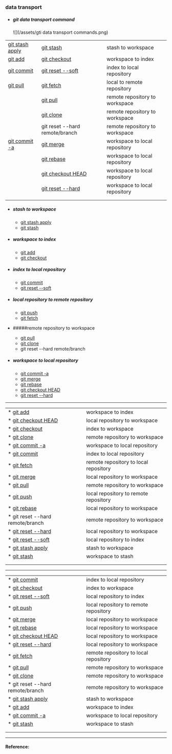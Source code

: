 ### data transport

* ##### git data transport command

  ![](/assets/gti data transport commands.png)

|  |  |  |
| :--- | :--- | :--- |
|[git stash apply](command/git-stash-apply.md) |[git stash](command/gitstash.md) | stash to workspace |
|  [git add](command/gitadd.md) |[git checkout](command/gitcheckout.md) | workspace to index |
|[git commit](command/gitcommit.md) | [git reset --soft](command/gitreset.md) | index to local repository |
| [git pull](command/gitpull.md) | [git fetch](command/gitfetch.md) | local to remote repository |
|  | [git pull](command/gitpull.md) | remote repository to workspace |
|  | [git clone](command/gitclone.md) | remote repository to workspace |
|  | git reset --hard remote/branch | remote repository to workspace |
| [git commit -a](command/gitcommit.md) | [git merge](command/gitmerge.md) | workspace to local repository |
| | [git rebase](command/gitrebase.md) | workspace to local repository |
| |[git checkout HEAD](command/gitcheckout_HEAD.md)  | workspace to local repository |
| |[git reset --hard](command/gitreset.md) | workspace to local repository |
|  |  |  |
|  |  |  |


* ##### stash to workspace
  * [git stash apply](command/git-stash-apply.md)
  * [git stash](command/gitstash.md)


* ##### workspace to index
  * [git add](command/gitadd.md)
  * [git checkout](command/gitcheckout.md)

* ##### index to local repository
  * [git commit](command/gitcommit.md)
  * [git reset --soft](command/gitreset.md)

* ##### local repository to remote repository
  * [git push](command/gitpush.md)
  * [git fetch](command/gitfetch.md)

* #####remote repository to workspace
  * [git pull](command/gitpull.md)
  * [git clone](command/command/git-clone.md)
  * git reset --hard remote/branch

* ##### workspace to local repository
  * [git commit -a](command/gitcommit.md)
  - [git merge](command/gitmerge.md)
  - [git rebase](command/gitrebase.md)
  - [git checkout HEAD](command/gitcheckout_HEAD.md) 
  - [git reset --hard](command/gitreset.md)


----
|  |  |  
| :--- | :--- | 
|* [git add](command/gitadd.md)	|workspace to index|
|* [git checkout HEAD](command/gitcheckout_HEAD.md) 	|local repository to workspace|
|* [git checkout](command/gitcheckout.md)	|index to workspace|
|* [git clone](command/command/git-clone.md)	|remote repository to workspace|
|* [git commit -a](command/gitcommit.md)	|workspace to local repository|
|* [git commit](command/gitcommit.md)	|index to local repository|
|* [git fetch](command/gitfetch.md)	|remote repository to local repository|
|* [git merge](command/gitmerge.md)	|local repository to workspace|
|* [git pull](command/gitpull.md)	|remote repository to workspace|
|* [git push](command/gitpush.md)	|local repository to remote repository|
|* [git rebase](command/gitrebase.md)	|local repository to workspace|
|* git reset --hard remote/branch	|remote repository to workspace|
|* [git reset --hard](command/gitreset.md)	|local repository to workspace|
|* [git reset --soft](command/gitreset.md)	|local repository to index|
|* [git stash apply](command/git-stash-apply.md)	|stash to workspace|
|* [git stash](command/gitstash.md)	|workspace to stash|
|  |  |  
|  |  |  

----

|  |  |  
| :--- | :--- | 
|* [git commit](command/gitcommit.md)|index to local repository|
|* [git checkout](command/gitcheckout.md)|index to workspace|
|* [git reset --soft](command/gitreset.md)|local repository to index|
|* [git push](command/gitpush.md)|local repository to remote repository|
|* [git merge](command/gitmerge.md)|local repository to workspace|
|* [git rebase](command/gitrebase.md)|local repository to workspace|
|* [git checkout HEAD](command/gitcheckout_HEAD.md) |local repository to workspace|
|* [git reset --hard](command/gitreset.md)|local repository to workspace|
|* [git fetch](command/gitfetch.md)|remote repository to local repository|
|* [git pull](command/gitpull.md)|remote repository to workspace|
|* [git clone](command/command/git-clone.md)|remote repository to workspace|
|* git reset --hard remote/branch|remote repository to workspace|
|* [git stash apply](command/git-stash-apply.md)|stash to workspace|
|* [git add](command/gitadd.md)|workspace to index|
|* [git commit -a](command/gitcommit.md)|workspace to local repository|
|* [git stash](command/gitstash.md)|workspace to stash|
|  |  |  
|  |  |  

---

#### Reference:



